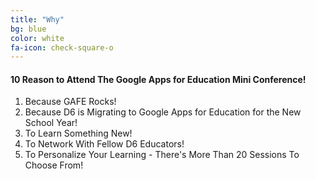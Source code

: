 ```yaml
---
title: "Why"
bg: blue
color: white
fa-icon: check-square-o
---
```


#### 10 Reason to Attend The Google Apps for Education Mini Conference!

1. Because GAFE Rocks!
2. Because D6 is Migrating to Google Apps for Education for the New School Year!
3. To Learn Something New!
4. To Network With Fellow D6 Educators!
5. To Personalize Your Learning - There's More Than 20 Sessions To Choose From!

